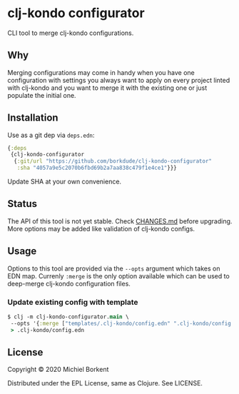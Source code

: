 # clj-kondo configurator

CLI tool to merge clj-kondo configurations.

## Why

Merging configurations may come in handy when you have one configuration with
settings you always want to apply on every project linted with clj-kondo and you
want to merge it with the existing one or just populate the initial one.

## Installation

Use as a git dep via `deps.edn`:

``` clojure
{:deps
 {clj-kondo-configurator
  {:git/url "https://github.com/borkdude/clj-kondo-configurator"
   :sha "4057a9e5c2070b6fbd69b2a7aa838c479f1e4ce1"}}}
```

Update SHA at your own convenience.

## Status

The API of this tool is not yet stable. Check [CHANGES.md](CHANGES.md) before
upgrading. More options may be added like validation of clj-kondo configs.

## Usage

Options to this tool are provided via the `--opts` argument which takes on EDN
map. Currenly `:merge` is the only option available which can be used to
deep-merge clj-kondo configuration files.

### Update existing config with template

``` clojure
$ clj -m clj-kondo-configurator.main \
 --opts '{:merge ["templates/.clj-kondo/config.edn" ".clj-kondo/config.edn"]}' \
 > .clj-kondo/config.edn
```

## License

Copyright © 2020 Michiel Borkent

Distributed under the EPL License, same as Clojure. See LICENSE.
